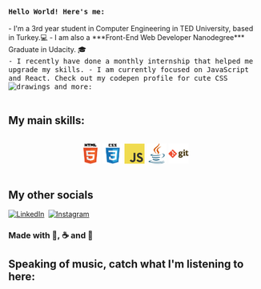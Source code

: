 ### ```Hello World! Here's me: ```
<div background-color:"#c0f59a">
- I'm a 3rd year student in Computer Engineering in TED University, based in Turkey.💻
- I am also a ***Front-End Web Developer Nanodegree*** Graduate in Udacity. 🎓
<br />
<samp>
    - I recently have done a monthly internship that helped me upgrade my skills.
    - I am currently focused on JavaScript and React.
    Check out my codepen profile for cute CSS drawings and more:
</samp>
<a href="https://codepen.io/GulsahG/">
    <img height="40" align="left" src="https://img.icons8.com/ios/50/000000/codepen.png"/>
</a>
</div>
<br />
<h2>My main skills:</h2>
<br />
<div align="center">
<img height="40" src="https://raw.githubusercontent.com/github/explore/80688e429a7d4ef2fca1e82350fe8e3517d3494d/topics/html/html.png">
<img height="40" src="https://raw.githubusercontent.com/github/explore/80688e429a7d4ef2fca1e82350fe8e3517d3494d/topics/css/css.png">
<img height="40" src="https://raw.githubusercontent.com/github/explore/80688e429a7d4ef2fca1e82350fe8e3517d3494d/topics/javascript/javascript.png"></code>
<img height="40" src="https://raw.githubusercontent.com/github/explore/80688e429a7d4ef2fca1e82350fe8e3517d3494d/topics/java/java.png">
<img height="40" src="https://raw.githubusercontent.com/github/explore/80688e429a7d4ef2fca1e82350fe8e3517d3494d/topics/git/git.png">
</div>
<br />
<h2>My other socials</h2>
<a href="https://www.linkedin.com/in/g%C3%BCl%C5%9Fah-gen%C3%A7-92a814157/"><img src="https://img.shields.io/badge/linkedin-%230077B5.svg?&style=for-the-badge&logo=linkedin&logoColor=white" alt="LinkedIn" /></a>&nbsp;
<a href="https://www.instagram.com/gulshgnc/"><img src="https://img.shields.io/badge/instagram-%23E4405F.svg?&style=for-the-badge&logo=instagram&logoColor=white" alt="Instagram" /></a>&nbsp;
<br />
<h3> Made with 🍫, ☕ and 🎵 </h3>

## Speaking of music, catch what I'm listening to here:
